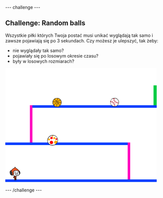 \--- challenge \---

## Challenge: Random balls

Wszystkie piłki których Twoja postać musi unikać wyglądają tak samo i zawsze pojawiają się po 3 sekundach. Czy możesz je ulepszyć, tak żeby:

+ nie wyglądały tak samo?
+ pojawiały się po losowym okresie czasu?
+ były w losowych rozmiarach?

![screenshot](images/dodge-ball-random.png)

\--- /challenge \---